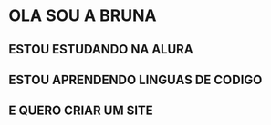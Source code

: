 # OLA SOU A BRUNA #
## ESTOU ESTUDANDO NA ALURA ##
## ESTOU APRENDENDO LINGUAS DE CODIGO ##
## E QUERO CRIAR UM SITE ##
